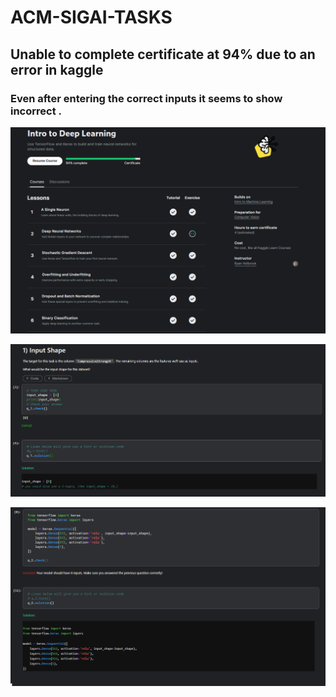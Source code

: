 # ACM-SIGAI-TASKS
## Unable to complete certificate at 94% due to an error in kaggle 
### Even after entering the correct inputs it seems to show incorrect .

![Overview](./images/1.png)

![correct](./images/2.png)

![incorrect](./images/3.png)

